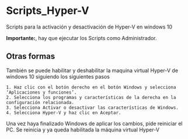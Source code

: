 # Scripts_Hyper-V
Scripts para la activación y desactivación de Hyper-V en windows 10

**Importante:**, hay que ejecutar los Scripts como Administrador.

## Otras formas

También se puede habilitar y deshabilitar la maquina virtual Hyper-V de windows 10 siguiendo los siguientes pasos


	1. Haz clic con el botón derecho en el botón Windows y selecciona ‘Aplicaciones y funciones’.
	2. Selecciona los programas y características de la derecha en la configuración relacionada.
	3. Selecciona Activar o desactivar las características de Windows.
	4. Selecciona Hyper-V y haz clic en Aceptar.

Una vez haya finalizado Windows de aplicar los cambios, pide reiniciar el PC. Se reinicia y ya queda habilitada la máquina virtual Hyper-V
